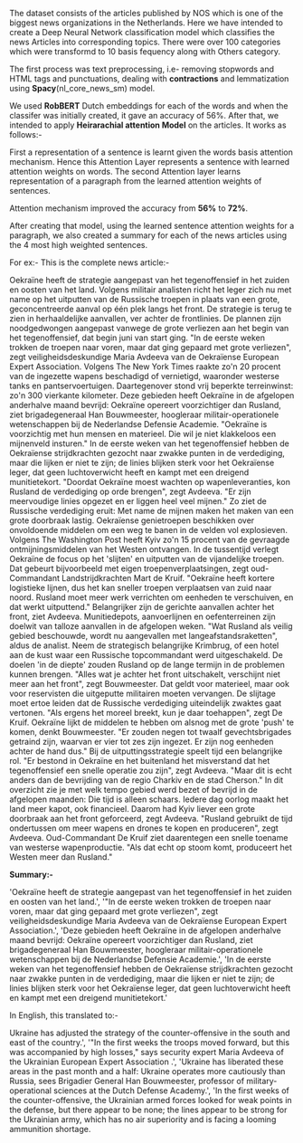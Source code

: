 The dataset consists of the articles published by NOS which is one of the biggest news organizations in the Netherlands. Here we have intended to create a Deep Neural Network classification
model which classifies the news Articles into corresponding topics. There were over 100 categories which were transformd to 10 basis fequency along with Others category.

The first process was text preprocessing, i.e- removing stopwords and HTML tags and punctuations, dealing with **contractions** and lemmatization using **Spacy**(nl_core_news_sm) model.

We used **RobBERT** Dutch embeddings for each of the words and when the classifer was initially created, it gave an accuracy of 56%. 
After that, we intended to apply **Heirarachial attention Model** on the articles. It works as follows:- 

First a representation of a sentence is learnt given the words basis attention mechanism. Hence this Attention Layer represents a sentence with learned attention weights on words.
The second Attention layer learns representation of a paragraph from the learned attention weights of sentences. 

Attention mechanism improved the accuracy from **56%** to **72%**.

After creating that model, using the learned sentence attention weights for a paragraph, we also created a summary for each of the news articles using the 4 most high weighted sentences. 

For ex:- This is the complete news article:- 


Oekraïne heeft de strategie aangepast van het tegenoffensief in het zuiden en oosten van het land. Volgens militair analisten richt het leger zich nu met name op het uitputten van de Russische troepen in plaats van een grote, geconcentreerde aanval op één plek langs het front. De strategie is terug te zien in herhaaldelijke aanvallen, ver achter de frontlinies. De plannen zijn noodgedwongen aangepast vanwege de grote verliezen aan het begin van het tegenoffensief, dat begin juni van start ging. "In de eerste weken trokken de troepen naar voren, maar dat ging gepaard met grote verliezen", zegt veiligheidsdeskundige Maria Avdeeva van de Oekraïense European Expert Association. Volgens The New York Times raakte zo'n 20 procent van de ingezette wapens beschadigd of vernietigd, waaronder westerse tanks en pantservoertuigen. Daartegenover stond vrij beperkte terreinwinst: zo'n 300 vierkante kilometer. Deze gebieden heeft Oekraïne in de afgelopen anderhalve maand bevrijd: Oekraïne opereert voorzichtiger dan Rusland, ziet brigadegeneraal Han Bouwmeester, hoogleraar militair-operationele wetenschappen bij de Nederlandse Defensie Academie. "Oekraïne is voorzichtig met hun mensen en materieel. Die wil je niet klakkeloos een mijnenveld insturen." In de eerste weken van het tegenoffensief hebben de Oekraïense strijdkrachten gezocht naar zwakke punten in de verdediging, maar die lijken er niet te zijn; de linies blijken sterk voor het Oekraïense leger, dat geen luchtoverwicht heeft en kampt met een dreigend munitietekort. "Doordat Oekraïne moest wachten op wapenleveranties, kon Rusland de verdediging op orde brengen", zegt Avdeeva. "Er zijn meervoudige linies opgezet en er liggen heel veel mijnen." Zo ziet de Russische verdediging eruit: Met name de mijnen maken het maken van een grote doorbraak lastig. Oekraïense genietroepen beschikken over onvoldoende middelen om een weg te banen in de velden vol explosieven. Volgens The Washington Post heeft Kyiv zo'n 15 procent van de gevraagde ontmijningsmiddelen van het Westen ontvangen. In de tussentijd verlegt Oekraïne de focus op het 'slijten' en uitputten van de vijandelijke troepen. Dat gebeurt bijvoorbeeld met eigen troepenverplaatsingen, zegt oud-Commandant Landstrijdkrachten Mart de Kruif. "Oekraïne heeft kortere logistieke lijnen, dus het kan sneller troepen verplaatsen van zuid naar noord. Rusland moet meer werk verrichten om eenheden te verschuiven, en dat werkt uitputtend." Belangrijker zijn de gerichte aanvallen achter het front, ziet Avdeeva. Munitiedepots, aanvoerlijnen en oefenterreinen zijn doelwit van talloze aanvallen in de afgelopen weken. "Wat Rusland als veilig gebied beschouwde, wordt nu aangevallen met langeafstandsraketten", aldus de analist. Neem de strategisch belangrijke Krimbrug, of een hotel aan de kust waar een Russische topcommandant werd uitgeschakeld. De doelen 'in de diepte' zouden Rusland op de lange termijn in de problemen kunnen brengen. "Alles wat je achter het front uitschakelt, verschijnt niet meer aan het front", zegt Bouwmeester. Dat geldt voor materieel, maar ook voor reservisten die uitgeputte militairen moeten vervangen. De slijtage moet ertoe leiden dat de Russische verdediging uiteindelijk zwaktes gaat vertonen. "Als ergens het moreel breekt, kun je daar toehappen", zegt De Kruif. Oekraïne lijkt de middelen te hebben om alsnog met de grote 'push' te komen, denkt Bouwmeester. "Er zouden negen tot twaalf gevechtsbrigades getraind zijn, waarvan er vier tot zes zijn ingezet. Er zijn nog eenheden achter de hand dus." Bij de uitputtingsstrategie speelt tijd een belangrijke rol. "Er bestond in Oekraïne en het buitenland het misverstand dat het tegenoffensief een snelle operatie zou zijn", zegt Avdeeva. "Maar dit is echt anders dan de bevrijding van de regio Charkiv en de stad Cherson." In dit overzicht zie je met welk tempo gebied werd bezet of bevrijd in de afgelopen maanden: Die tijd is alleen schaars. Iedere dag oorlog maakt het land meer kapot, ook financieel. Daarom had Kyiv liever een grote doorbraak aan het front geforceerd, zegt Avdeeva. "Rusland gebruikt de tijd ondertussen om meer wapens en drones te kopen en produceren", zegt Avdeeva. Oud-Commandant De Kruif ziet daarentegen een snelle toename van westerse wapenproductie. "Als dat echt op stoom komt, produceert het Westen meer dan Rusland."


**Summary:-**

'Oekraïne heeft de strategie aangepast van het tegenoffensief in het zuiden en oosten van het land.', '"In de eerste weken trokken de troepen naar voren, maar dat ging gepaard met grote verliezen", zegt veiligheidsdeskundige Maria Avdeeva van de Oekraïense European Expert Association.', 'Deze gebieden heeft Oekraïne in de afgelopen anderhalve maand bevrijd: Oekraïne opereert voorzichtiger dan Rusland, ziet brigadegeneraal Han Bouwmeester, hoogleraar militair-operationele wetenschappen bij de Nederlandse Defensie Academie.', 'In de eerste weken van het tegenoffensief hebben de Oekraïense strijdkrachten gezocht naar zwakke punten in de verdediging, maar die lijken er niet te zijn; de linies blijken sterk voor het Oekraïense leger, dat geen luchtoverwicht heeft en kampt met een dreigend munitietekort.'

In English, this translated to:- 


Ukraine has adjusted the strategy of the counter-offensive in the south and east of the country.', '"In the first weeks the troops moved forward, but this was accompanied by high losses," says security expert Maria Avdeeva of the Ukrainian European Expert Association .', 'Ukraine has liberated these areas in the past month and a half: Ukraine operates more cautiously than Russia, sees Brigadier General Han Bouwmeester, professor of military-operational sciences at the Dutch Defense Academy.', 'In the first weeks of the counter-offensive, the Ukrainian armed forces looked for weak points in the defense, but there appear to be none; the lines appear to be strong for the Ukrainian army, which has no air superiority and is facing a looming ammunition shortage.


